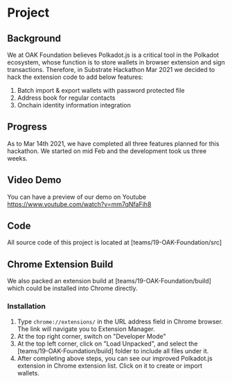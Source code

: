 # Project

## Background
We at OAK Foundation believes Polkadot.js is a critical tool in the Polkadot ecosystem, whose function is to store wallets in browser extension and sign transactions. Therefore, in Substrate Hackathon Mar 2021 we decided to hack the extension code to add below features:

1. Batch import & export wallets with password protected file
1. Address book for regular contacts
1. Onchain identity information integration

## Progress
As to Mar 14th 2021, we have completed all three features planned for this hackathon. We started on mid Feb and the development took us three weeks.
## Video Demo
You can have a preview of our demo on Youtube
https://www.youtube.com/watch?v=mm7qNfaFih8

## Code
All source code of this project is located at [teams/19-OAK-Foundation/src]
## Chrome Extension Build
We also packed an extension build at [teams/19-OAK-Foundation/build] which could be installed into Chrome directly.
### Installation
1. Type `chrome://extensions/` in the URL address field in Chrome browser. The link will navigate you to Extension Manager.
1. At the top right corner, switch on "Developer Mode"
1. At the top left corner, click on "Load Unpacked", and select the [teams/19-OAK-Foundation/build] folder to include all files under it.
1. After completing above steps, you can see our improved Polkadot.js extension in Chrome extension list. Click on it to create or import wallets.
